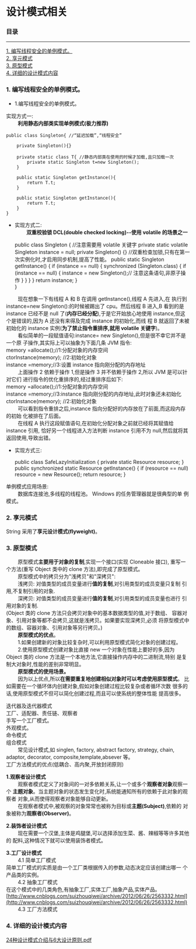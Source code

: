 # 设计模式相关

### 目录

---
<a href="#1">1. 编写线程安全的单例模式。</a> <br>
<a href="#2">2. 享元模式</a> <br>
<a href="#3">3. 原型模式</a> <br>
<a href="#4">4. 详细的设计模式内容</a> <br>



### <a name="1">1. 编写线程安全的单例模式。</a>

* 1.编写线程安全的单例模式。 <br>

实现方式一: <br>
&ensp;&ensp;&ensp;&ensp;
    **利用静态内部类实现单例模式(极力推荐)**
    
    
    public class Singleton{ //“延迟加载”,“线程安全”
        
        private Singleton(){}
        
        private static class T{ //静态内部类在使用的时候才加载,且只加载一次
            private static Singleton t=new Singleton();
        }
        
        public static Singleton getInstance(){
            return T.t;
        }
        
        public static Singleton getInstance(){
            return T.t;
        }
    }
    
* 实现方式二: <br>
&ensp;&ensp;&ensp;&ensp;
    **双重校验锁 DCL(double checked locking)--使用 volatile 的场景之一**


    public class Singleton {
        //注意需要用 volatile 关键字
        private static volatile Singleton instance = null;
        private Singleton() {}
        //双重检查加锁,只有在第一次实例化时,才启用同步机制,提高了性能。
        public static Singleton getInstance() {
            if (instance == null) {
                synchronized (Singleton.class) {
                    if (instance == null) {
                        instance = new Singleton();// 注意这条语句,非原子操作
                    }
                }
            }
        }
        return instance;
        }   
    }
    
&ensp;&ensp;&ensp;&ensp;
    现在想象一下有线程 A 和 B 在调用 getInstance(),线程 A 先进入,在
执行到 instance=new Singleton():的时候被踢出了 cpu。然后线程 B 进入,B
看到的是 instance 已经不是 null 了(**内存已经分配**),于是它开始放心地使用
instance,但这个是错误的,因为 A 还没有来得及完成 instance 的初始化,而线
程 B 就返回了未被初始化的 instance 实例(**为了禁止指令重排序,就用 volatile
关键字**)。 <br>
&ensp;&ensp;&ensp;&ensp;
    看似简单的一段赋值语句:instance= new Singleton(),但是很不幸它并不是一个原
子操作,其实际上可以抽象为下面几条 JVM 指令: <br>
memory =allocate();//1:分配对象的内存空间 <br>
ctorInstance(memory); //2:初始化对象 <br>
instance =memory;//3:设置 instance 指向刚分配的内存地址 <br>
&ensp;&ensp;&ensp;&ensp;
    上面操作 2 依赖于操作 1,但是操作 3 并不依赖于操作 2,所以 JVM 是可以针对它们
进行指令的优化重排序的,经过重排序后如下: <br>
memory =allocate();//1:分配对象的内存空间 <br>
instance =memory;//3:instance 指向刚分配的内存地址,此时对象还未初始化 <br>
ctorInstance(memory); //2:初始化对象 <br>
&ensp;&ensp;&ensp;&ensp;
    可以看到指令重排之后,instance 指向分配好的内存放在了前面,而这段内存的初始
化被排在了后面。 <br>
&ensp;&ensp;&ensp;&ensp;
    在线程 A 执行这段赋值语句,在初始化分配对象之前就已经将其赋值给 instance 引用,
恰好另一个线程进入方法判断 instance 引用不为 null,然后就将其返回使用,导致出错。 <br>

* 实现方式三:
 
 
    public class SafeLazyInitialization {
    private static Resource resource;
    }
    public synchronized static Resource getInstance() {
    if (resource == null)
    resource = new Resource();
    return resource;
    }
    
单例模式应用场景: <br>
&ensp;&ensp;&ensp;&ensp;
    数据库连接池,多线程的线程池。 Windows 的任务管理器就是很典型的单
例模式。


### <a name="2">2. 享元模式</a>
String 采用了**享元设计模式(flyweight)**。

### <a name="3">3. 原型模式</a>
&ensp;&ensp;&ensp;&ensp;
    原型模式**主要用于对象的复制**,实现一个接口(实现 Cloneable 接口),
重写一个方法(重写 Object 类中的 clone 方法),即完成了原型模式。 <br>
&ensp;&ensp;&ensp;&ensp;
    原型模式中的拷贝分为"浅拷贝"和"深拷贝": <br>
&ensp;&ensp;&ensp;&ensp;
    浅拷贝: 对值类型的成员变量进行**值的复制**,对引用类型的成员变量只复制
引用,不复制引用的对象. <br>
&ensp;&ensp;&ensp;&ensp;
    深拷贝: 对值类型的成员变量进行**值的复制**,对引用类型的成员变量也进行
引用对象的复制. <br>
(Object 类的 clone 方法只会拷贝对象中的基本数据类型的值,对于数组、
容器对象、引用对象等都不会拷贝,这就是浅拷贝。如果要实现深拷贝,必须
将原型模式中的数组、容器对象、引用对象等另行拷贝。) <br>
&ensp;&ensp;&ensp;&ensp;
    **原型模式的优点**。 <br>
&ensp;&ensp;&ensp;&ensp;
    1.如果创建新的对象比较复杂时,可以利用原型模式简化对象的创建过程。 <br>
&ensp;&ensp;&ensp;&ensp;
    2.使用原型模式创建对象比直接 new 一个对象在性能上要好的多,因为
Object 类的 clone 方法是一个本地方法,它直接操作内存中的二进制流,特别
是复制大对象时,性能的差别非常明显。 <br>
&ensp;&ensp;&ensp;&ensp;
    **原型模式的使用场景。** <br>
&ensp;&ensp;&ensp;&ensp;
    因为以上优点,所以**在需要重复地创建相似对象时可以考虑使用原型模式**。
比如需要在一个循环体内创建对象,假如对象创建过程比较复杂或者循环次数
很多的话,使用原型模式不但可以简化创建过程,而且可以使系统的整体性能
提高很多。 <br>

迭代器及迭代器模式 <br>
工厂、适配器、责任链、观察者 <br>
手写一个工厂模式。 <br>
外观模式。 <br>
命令模式 <br>
组合模式 <br>
&ensp;&ensp;&ensp;&ensp;
    常见设计模式,如 singlen, factory, abstract factory, strategy, chain, adaptor, decorator,
composite,template,absever 等。 <br>
工厂方法模式的优点(低耦合、高内聚,开放封闭原则) <br>

**1.观察者设计模式** <br>
&ensp;&ensp;&ensp;&ensp;
    观察者模式定义了对象间的一对多依赖关系,让一个或多个**观察者对象**观察一个
**主题对象**。当主题对象的状态发生变化时,系统能通知所有的依赖于此对象的观察者
对象,从而使得观察者对象能够自动更新。 <br>
&ensp;&ensp;&ensp;&ensp;
    在观察者模式中,被观察的对象常常也被称为目标或**主题(Subject)**,依赖的
对象被称为**观察者(Observer)**。 <br>

**2.装饰者设计模式** <br>
&ensp;&ensp;&ensp;&ensp;
    现在需要一个汉堡,主体是鸡腿堡,可以选择添加生菜、酱、辣椒等等许多其他的
配料,这种情况下就可以使用装饰者模式。 <br>

**3.工厂设计模式** <br>
&ensp;&ensp;&ensp;&ensp;
    4.1 简单工厂模式 <br>
简单工厂模式的实质是由一个工厂类根据传入的参数,动态决定应该创建出哪一
个产品类的实例。 <br>
&ensp;&ensp;&ensp;&ensp;
    4.2 抽象工厂模式 <br>
在这个模式中的几类角色,有抽象工厂,实体工厂,抽象产品,实体产品。 <br>
[http://www.cnblogs.com/suizhouqiwei/archive/2012/06/26/2563332.html](http://www.cnblogs.com/suizhouqiwei/archive/2012/06/26/2563332.html) <br>
&ensp;&ensp;&ensp;&ensp;
    4.3 工厂方法模式 <br>
    

### <a name="4">4. 详细的设计模式内容</a>
[24种设计模式介绍与6大设计原则.pdf](/data/books/24种设计模式介绍与6大设计原则.pdf)